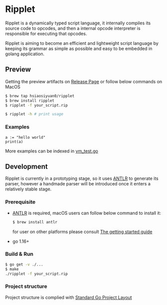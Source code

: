 # Ripplet

Ripplet is a dynamically typed script language, it internally compiles its source code to opcodes, and then a internal opcode interpreter is responsible for executing that opcodes.

Ripplet is aiming to become an efficient and lightweight script language by keeping its grammar as simple as possible and easy to be embedded in golang application.

## Preview

Getting the preview artifacts on [Release Page](https://github.com/hsiaosiyuan0/ripplet/releases) or follow below commands on MacOS

```bash
$ brew tap hsiaosiyuan0/ripplet
$ brew install ripplet
$ ripplet -f your_script.rip 

$ ripplet -h # print usage
```

### Examples

```rip
a := "hello world"
print(a)
```

More examples can be indexed in [vm_test.go](https://github.com/hsiaosiyuan0/ripplet/blob/master/internal/vm/vm_test.go)

## Development

Ripplet is currently in a prototyping stage, so it uses [ANTLR](https://www.antlr.org/) to generate its parser, however a handmade parser will be introduced once it enters a relatively stable stage.

### Prerequisite

- [ANTLR](https://www.antlr.org/) is required, macOS users can follow below command to install it:

	```bash
	$ brew install antlr
	```

  for user on other platforms please consult [The getting started guide](https://github.com/antlr/antlr4/blob/master/doc/getting-started.md)

- go 1.16+

### Build & Run

```bash
$ go get -v ./...
$ make
./ripplet -f your_script.rip
```

### Project structure 

Project structure is complied with [Standard Go Project Layout](https://github.com/golang-standards/project-layout)
